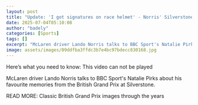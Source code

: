 ```yaml
---
layout: post
title: "Update: 'I got signatures on race helmet' - Norris' Silverstone memories"
date: 2025-07-04T05:10:08
author: "badely"
categories: [Sports]
tags: []
excerpt: "McLaren driver Lando Norris talks to BBC Sport's Natalie Pirks about his favourite memories from the British Grand Prix at Silverstone."
image: assets/images/09ddfba3ffdc3b7e4bc97bdecc830168.jpg
---
```


Here’s what you need to know: This video can not be played

McLaren driver Lando Norris talks to BBC Sport's Natalie Pirks about his favourite memories from the British Grand Prix at Silverstone.

READ MORE: Classic British Grand Prix images through the years

